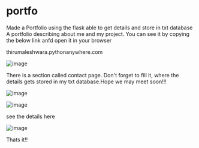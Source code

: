 # portfo
Made a Portfolio using the flask able to get details and store in txt database
A portfolio describing about me and my project. You can see it by copying the below link anfd open it in your browser

thirumaleshwara.pythonanywhere.com 

![image](https://github.com/Thirumalesh-01/portfo/assets/112425259/efb9950f-3f6c-4bad-8953-e02bf0f510a7)


There is a section called contact page. Don't forget to fill it, where the details gets stored in my txt database.Hope we may meet soon!!!

![image](https://github.com/Thirumalesh-01/portfo/assets/112425259/6d0955ec-37a9-4ff6-968f-21ad32e405b9)

![image](https://github.com/Thirumalesh-01/portfo/assets/112425259/88a9a62b-a9bf-402d-a91c-818eb5cf2f69)

see the details here

![image](https://github.com/Thirumalesh-01/portfo/assets/112425259/2faefdf3-0af0-4caf-8366-c39e0effa2e1)

Thats it!!
